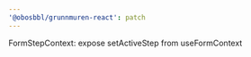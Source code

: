 ```yaml
---
'@obosbbl/grunnmuren-react': patch
---
```


FormStepContext: expose setActiveStep from useFormContext
